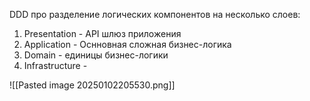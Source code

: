 
DDD про разделение логических компонентов на несколько слоев:

1. Presentation - API шлюз приложения
2. Application - Оснновная сложная бизнес-логика
3. Domain - единицы бизнес-логики
4. Infrastructure - 

![[Pasted image 20250102205530.png]]